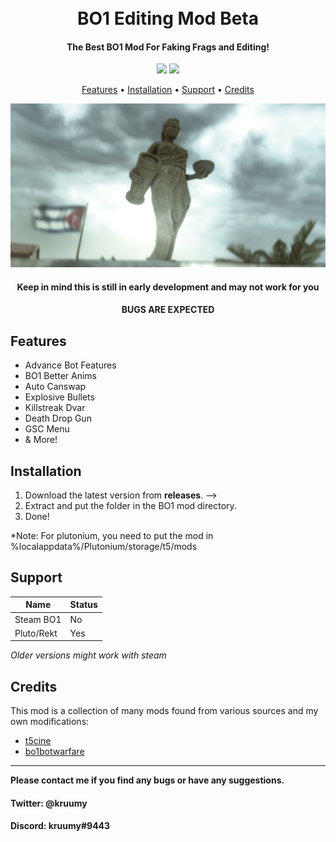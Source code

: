 <h1 align="center">
  <br>
  BO1 Editing Mod Beta
  <br>
</h1>

<h4 align="center">The Best BO1 Mod For Faking Frags and Editing</a>!</h4>
<div align="center">
  <a href="https://github.com/kruumy/bo1-editing-mod/releases"><img src="https://img.shields.io/github/v/release/kruumy/bo1-editing-mod?label=Latest%20version&style=flat-square"></a>
  <a href="https://github.com/kruumy/bo1-editing-mod/releases""><img src="https://img.shields.io/github/downloads/kruumy/bo1-editing-mod/total"></a>
</div>
<p align="center">
  <a href="#features">Features</a> •
  <a href="#installation">Installation</a> •
  <a href="#support">Support</a> •
  <a href="#credits">Credits</a>
</p>
<div align="center">
  <a href="https://github.com/kruumy/bo1-editing-mod">
    <img src="preview.png" alt="Preview" width="auto" height="auto">
  </a>
</div>
<h4 align="center">Keep in mind this is still in early development and may not work for you</a></h4>
<h4 align="center">BUGS ARE EXPECTED</a></h4>

## Features

* Advance Bot Features
* BO1 Better Anims
* Auto Canswap
* Explosive Bullets
* Killstreak Dvar
* Death Drop Gun
* GSC Menu
* & More!

## Installation

1. Download the latest version from **releases**. -->
2. Extract and put the folder in the BO1 mod directory.
3. Done!

*Note: For plutonium, you need to put the mod in %localappdata%/Plutonium/storage/t5/mods

## Support

| Name | Status |
| --- | --- |
| Steam BO1 | No |
| Pluto/Rekt | Yes |
                 
*Older versions might work with steam*

## Credits

This mod is a collection of many mods found from various sources and my own modifications:

- [t5cine](https://github.com/4GlVE/t5cine)
- [bo1botwarfare](https://github.com/ineedbots/bo1_bot_warfare)

---

**Please contact me if you find any bugs or have any suggestions.**
#### Twitter: @kruumy
#### Discord: kruumy#9443


